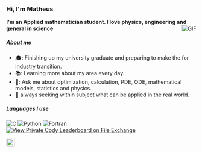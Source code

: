 ### Hi, I'm Matheus 



**I'm an Applied mathematician student. I love physics, engineering and general in science**
 <img align="right" alt="GIF" src="https://i.pinimg.com/originals/e4/26/70/e426702edf874b181aced1e2fa5c6cde.gif" />
 ##### About me
- 🎓: Finishing up my university graduate and preparing to make the for industry transition.
- :books:: Learning more about my area every day.
- :speech_balloon:: Ask me about optimization, calculation, PDE, ODE, mathematical models, statistics and physics.
- :test_tube: always seeking within subject what can be applied in the real world.

 
##### Languages I use

![C](https://img.shields.io/badge/-C-000000?style=flat&logo=c)
![Python](https://img.shields.io/badge/-Python-000000?style=flat&logo=python)
<img src="https://img.shields.io/badge/Fortran%20-503040.svg" alt="Fortran">
[![View Private Cody Leaderboard on File Exchange](https://www.mathworks.com/matlabcentral/images/matlab-file-exchange.svg)](https://www.mathworks.com/matlabcentral/fileexchange/70197-private-cody-leaderboard)


<a href="https://www.linkedin.com/in/matheus-araujo-souza/">
  <img align="left" alt="Shreya's LinkedIn" width="22px" src="https://cdn.jsdelivr.net/npm/simple-icons@v3/icons/linkedin.svg" />
</a>

 

